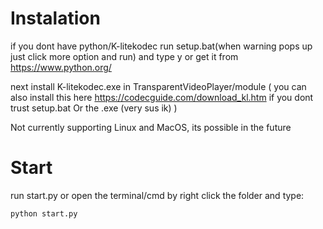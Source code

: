 # Instalation
if you dont have python/K-litekodec run setup.bat(when warning pops up just click more option and run) and type y or get it from https://www.python.org/ <br />

next install K-litekodec.exe in TransparentVideoPlayer/module ( you can also install this here https://codecguide.com/download_kl.htm if you dont trust setup.bat Or the .exe (very sus ik) )

Not currently supporting Linux and MacOS, its possible in the future

# Start
run start.py
or open the terminal/cmd by right click the folder and type:
```
python start.py
```
